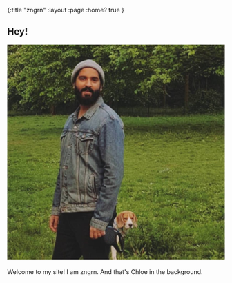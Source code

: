 {:title "zngrn"
 :layout :page
 :home? true
}

## Hey!

![zngrn & Chloe in Autumn. Berlin.](/img/zngrn_chloe_berlin_autumn.jpg)
&nbsp;  
Welcome to my site! I am zngrn. And that's Chloe in the background.

